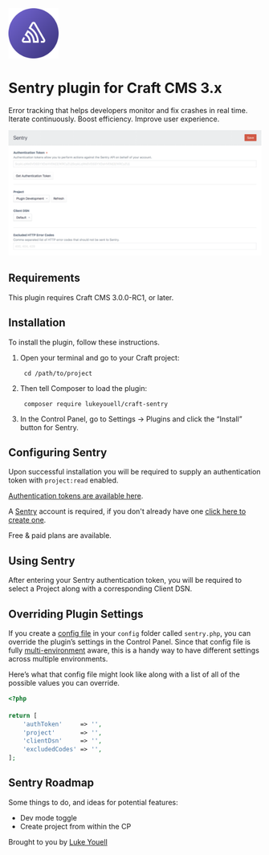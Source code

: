 <img src="src/icon.svg" alt="icon" width="100" height="100">

# Sentry plugin for Craft CMS 3.x

Error tracking that helps developers monitor and fix crashes in real time. Iterate continuously. Boost efficiency. Improve user experience.

![Screenshot](resources/img/screenshot.png)

## Requirements

This plugin requires Craft CMS 3.0.0-RC1, or later.

## Installation

To install the plugin, follow these instructions.

1. Open your terminal and go to your Craft project:

        cd /path/to/project

2. Then tell Composer to load the plugin:

        composer require lukeyouell/craft-sentry

3. In the Control Panel, go to Settings → Plugins and click the “Install” button for Sentry.

## Configuring Sentry

Upon successful installation you will be required to supply an authentication token with `project:read` enabled.

[Authentication tokens are available here](https://sentry.io/api/).

A [Sentry](https://sentry.io) account is required, if you don't already have one [click here to create one](https://sentry.io/signup).

Free & paid plans are available.

## Using Sentry

After entering your Sentry authentication token, you will be required to select a Project along with a corresponding Client DSN.

## Overriding Plugin Settings

If you create a [config file](https://craftcms.com/docs/config-settings) in your `config` folder called `sentry.php`, you can override the plugin’s settings in the Control Panel. Since that config file is fully [multi-environment](https://craftcms.com/docs/multi-environment-configs) aware, this is a handy way to have different settings across multiple environments.

Here’s what that config file might look like along with a list of all of the possible values you can override.

```php
<?php

return [
    'authToken'     => '',
    'project'       => '',
    'clientDsn'     => '',
    'excludedCodes' => '',
];
```

## Sentry Roadmap

Some things to do, and ideas for potential features:

- Dev mode toggle
- Create project from within the CP

Brought to you by [Luke Youell](https://github.com/lukeyouell)
